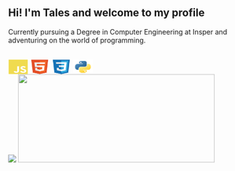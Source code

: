 ## Hi! I'm Tales and welcome to my profile
Currently pursuing a Degree in Computer Engineering at Insper and adventuring on the world of programming.
<div style="display: inline_block" ><br>
    <img align="center" alt="tales-Js" height="30" width="40" src="https://raw.githubusercontent.com/devicons/devicon/master/icons/javascript/javascript-plain.svg">
    <img align="center" alt="tales-HTML" height="30" width="40" src="https://raw.githubusercontent.com/devicons/devicon/master/icons/html5/html5-original.svg">
    <img align="center" alt="Tales-CSS" height="30" width="40" src="https://raw.githubusercontent.com/devicons/devicon/master/icons/css3/css3-original.svg">
    <img align="center" alt="Tales-Python" height="30" width="40" src="https://raw.githubusercontent.com/devicons/devicon/master/icons/python/python-original.svg">
</div>

<div style="display: inline_block">
    <img heigth = '180em' width ='455em' src = "https://github-readme-stats.vercel.app/api?username=talesitf&theme=noctis_minimus&show_icons=true&include_all_commits=true&count_private=true"/>
    <img height="180em" width ='400em' src="https://github-readme-stats.vercel.app/api/top-langs/?username=talesitf&layout=compact&langs_count=7&theme=noctis_minimus"/>
</div>
